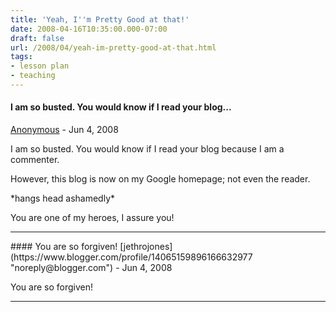 ```yaml
---
title: 'Yeah, I''m Pretty Good at that!'
date: 2008-04-16T10:35:00.000-07:00
draft: false
url: /2008/04/yeah-im-pretty-good-at-that.html
tags: 
- lesson plan
- teaching
---
```


#### I am so busted. You would know if I read your blog...
[Anonymous]( "noreply@blogger.com") - <time datetime="2008-06-12T14:15:00.000-07:00">Jun 4, 2008</time>

I am so busted. You would know if I read your blog because I am a commenter.  
  
However, this blog is now on my Google homepage; not even the reader.  
  
\*hangs head ashamedly\*  
  
You are one of my heroes, I assure you!
<hr />
#### You are so forgiven!
[jethrojones](https://www.blogger.com/profile/14065159896166632977 "noreply@blogger.com") - <time datetime="2008-06-12T14:26:00.000-07:00">Jun 4, 2008</time>

You are so forgiven!
<hr />
